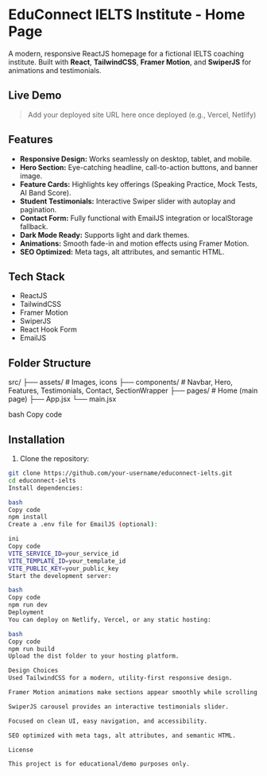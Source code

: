 # EduConnect IELTS Institute - Home Page

A modern, responsive ReactJS homepage for a fictional IELTS coaching institute. Built with **React**, **TailwindCSS**, **Framer Motion**, and **SwiperJS** for animations and testimonials.

## Live Demo

> Add your deployed site URL here once deployed (e.g., Vercel, Netlify)

## Features

- **Responsive Design:** Works seamlessly on desktop, tablet, and mobile.  
- **Hero Section:** Eye-catching headline, call-to-action buttons, and banner image.  
- **Feature Cards:** Highlights key offerings (Speaking Practice, Mock Tests, AI Band Score).  
- **Student Testimonials:** Interactive Swiper slider with autoplay and pagination.  
- **Contact Form:** Fully functional with EmailJS integration or localStorage fallback.  
- **Dark Mode Ready:** Supports light and dark themes.  
- **Animations:** Smooth fade-in and motion effects using Framer Motion.  
- **SEO Optimized:** Meta tags, alt attributes, and semantic HTML.

## Tech Stack

- ReactJS  
- TailwindCSS  
- Framer Motion  
- SwiperJS  
- React Hook Form  
- EmailJS  

## Folder Structure

src/
├── assets/ # Images, icons
├── components/ # Navbar, Hero, Features, Testimonials, Contact, SectionWrapper
├── pages/ # Home (main page)
├── App.jsx
└── main.jsx

bash
Copy code

## Installation

1. Clone the repository:

```bash
git clone https://github.com/your-username/educonnect-ielts.git
cd educonnect-ielts
Install dependencies:

bash
Copy code
npm install
Create a .env file for EmailJS (optional):

ini
Copy code
VITE_SERVICE_ID=your_service_id
VITE_TEMPLATE_ID=your_template_id
VITE_PUBLIC_KEY=your_public_key
Start the development server:

bash
Copy code
npm run dev
Deployment
You can deploy on Netlify, Vercel, or any static hosting:

bash
Copy code
npm run build
Upload the dist folder to your hosting platform.

Design Choices
Used TailwindCSS for a modern, utility-first responsive design.

Framer Motion animations make sections appear smoothly while scrolling.

SwiperJS carousel provides an interactive testimonials slider.

Focused on clean UI, easy navigation, and accessibility.

SEO optimized with meta tags, alt attributes, and semantic HTML.

License

This project is for educational/demo purposes only.
